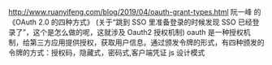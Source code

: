 http://www.ruanyifeng.com/blog/2019/04/oauth-grant-types.html 阮一峰 的《OAuth 2.0 的四种方式》
(关于“跳到 SSO 里准备登录的时候发现 SSO 已经登录了”，这个是怎么做的呢，这就涉及 Oauth2 授权机制)
oauth 是一种授权机制，给第三方应用提供授权，获取用户信息。通过颁发令牌的形式，有四种颁发的令牌的方式：授权码，隐藏式，密码式,客户端凭证
js 设计模式
